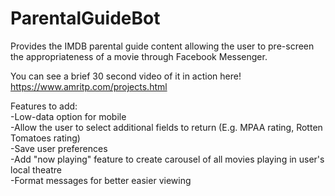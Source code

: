 # ParentalGuideBot
Provides the IMDB parental guide content allowing the user to pre-screen the appropriateness of a movie through Facebook Messenger.

You can see a brief 30 second video of it in action here! https://www.amritp.com/projects.html

Features to add: <br />
-Low-data option for mobile <br />
-Allow the user to select additional fields to return (E.g. MPAA rating, Rotten Tomatoes rating) <br />
-Save user preferences <br />
-Add "now playing" feature to create carousel of all movies playing in user's local theatre <br />
-Format messages for better easier viewing <br />


